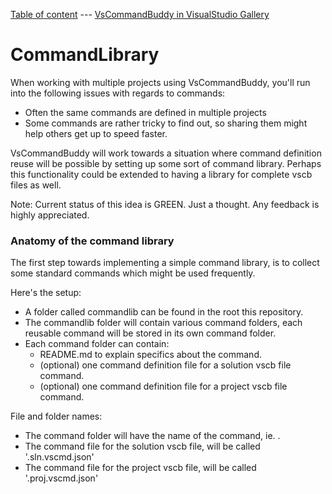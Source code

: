 [Table of content](_toc.md) --- [VsCommandBuddy in VisualStudio Gallery](http://visualstudiogallery.msdn.microsoft.com/f5da988e-2ec1-4061-a569-46d09733c668) 
# CommandLibrary

When working with multiple projects using VsCommandBuddy, you'll run into the following issues with regards to commands:
- Often the same commands are defined in multiple projects
- Some commands are rather tricky to find out, so sharing them might help others get up to speed faster.

VsCommandBuddy will work towards a situation where command definition reuse will be possible by setting up some sort of command library.
Perhaps this functionality could be extended to having a library for complete vscb files as well. 

Note: Current status of this idea is GREEN. Just a thought. Any feedback is highly appreciated.

### Anatomy of the command library
The first step towards implementing a simple command library, is to collect some standard commands which might be used frequently.

Here's the setup:
- A folder called commandlib can be found in the root this repository.
- The commandlib folder will contain various command folders, each reusable command will be stored in its own command folder.
- Each command folder can contain:
	* README.md to explain specifics about the command.
	* (optional) one command definition file for a solution vscb file command.
	* (optional) one command definition file for a project vscb file command.

File and folder names:
- The command folder will have the name of the command, ie. <cmdname>.
- The command file for the solution vscb file, will be called '<cmdname>.sln.vscmd.json'
- The command file for the project vscb file, will be called '<cmdname>.proj.vscmd.json'










